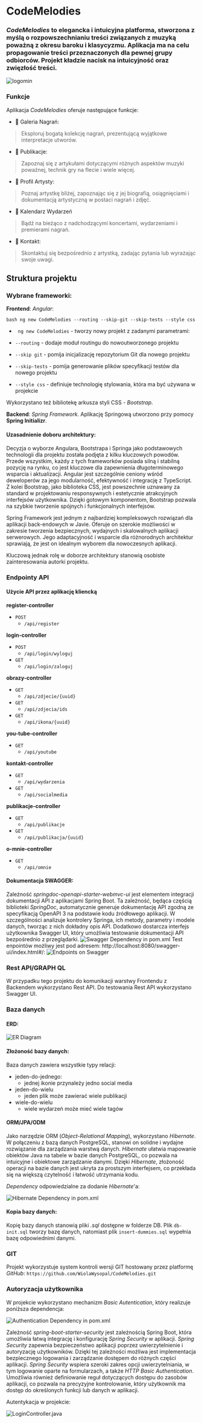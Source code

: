 # CodeMelodies
### *CodeMelodies* to elegancka i intuicyjna platforma, stworzona z myślą o rozpowszechnianiu treści związanych z muzyką poważną z okresu baroku i klasycyzmu. Aplikacja ma na celu propagowanie treści przeznaczonych dla pewnej grupy odbiorców. Projekt kładzie nacisk na intuicyjność oraz zwięzłość treści.
![logomin](https://github.com/WiolaWysopal/CodeMelodies/assets/115031260/cda728b1-437b-4814-baee-76785c65bf14)
### Funkcje

Aplikacja *CodeMelodies* oferuje następujące funkcje: 
- 🎵 Galeria Nagrań:
 > Eksploruj bogatą kolekcję nagrań, prezentującą wyjątkowe interpretacje utworów.
- 📘 Publikacje:
 > Zapoznaj się z artykułami dotyczącymi różnych aspektów muzyki poważnej, technik gry na flecie i wiele więcej.
- 👥 Profil Artysty:
 > Poznaj artystkę bliżej, zapoznając się z jej biografią, osiągnięciami i dokumentacją artystyczną w postaci nagrań i zdjęć.
- 📅 Kalendarz Wydarzeń
 > Bądź na bieżąco z nadchodzącymi koncertami, wydarzeniami i premierami nagrań.
- 💌 Kontakt:
 > Skontaktuj się bezpośrednio z artystką, zadając pytania lub wyrażając swoje uwagi.

## Struktura projektu

### Wybrane frameworki:
**Frontend**: _Angular_:

```bash ng new CodeMelodies --routing --skip-git --skip-tests --style css```

- ``` ng new CodeMelodies``` - tworzy nowy projekt z zadanymi parametrami:

- ``` --routing ``` - dodaje moduł routingu do nowoutworzonego projektu
- ``` --skip git ``` -  pomija inicjalizację repozytorium Git dla nowego projektu
- ``` --skip-tests ``` -   pomija generowanie plików specyfikacji testów dla nowego projektu
- ``` --style css ``` -  definiuje technologię stylowania, która ma być używana w projekcie

 Wykorzystano też bibliotekę arkusza styli CSS - _Bootstrap_.

**Backend**: _Spring Framework_. Aplikację Springową utworzono przy pomocy **Spring Initializr**.

#### Uzasadnienie doboru architektury:

Decyzja o wyborze Angulara, Bootstrapa i Springa jako podstawowych technologii dla projektu została podjęta z kilku kluczowych powodów. Przede wszystkim, każdy z tych frameworków posiada silną i stabilną pozycję na rynku, co jest kluczowe dla zapewnienia długoterminowego wsparcia i aktualizacji. Angular jest szczególnie ceniony wśród deweloperów za jego modularność, efektywność i integrację z TypeScript. Z kolei Bootstrap, jako biblioteka CSS, jest powszechnie uznawany za standard w projektowaniu responsywnych i estetycznie atrakcyjnych interfejsów użytkownika. Dzięki gotowym komponentom, Bootstrap pozwala na szybkie tworzenie spójnych i funkcjonalnych interfejsów.
 
Spring Framework jest jednym z najbardziej kompleksowych rozwiązań dla aplikacji back-endowych w Javie. Oferuje on szerokie możliwości w zakresie tworzenia bezpiecznych, wydajnych i skalowalnych aplikacji serwerowych. Jego adaptacyjność i wsparcie dla różnorodnych architektur sprawiają, że jest on idealnym wyborem dla nowoczesnych aplikacji. 
 
Kluczową jednak rolę w doborze architektury stanowią osobiste zainteresowania autorki projektu.

### Endpointy API

#### Użycie API przez aplikację kliencką

**register-controller**
- `POST`
	- `/api/register`

**login-controller**
- `POST`
	- `/api/login/wyloguj`
- `GET`
	- `/api/login/zaloguj`

**obrazy-controller**
- `GET`
	- `/api/zdjecie/{uuid}`
- `GET`
	- `/api/zdjecia/ids`
- `GET`
	- `/api/ikona/{uuid}`

**you-tube-controller**
- `GET`
	- `/api/youtube`

**kontakt-controller**
- `GET`
	- `/api/wydarzenia`
- `GET`
	- `/api/socialmedia`

**publikacje-controller**
- `GET`
	- `/api/publikacje`
- `GET`
	- `/api/publikacja/{uuid}`

**o-mnie-controller**
- `GET`
	- `/api/omnie`

#### Dokumentacja SWAGGER: 

Zależność _springdoc-openapi-starter-webmvc-ui_ jest elementem integracji dokumentacji API z aplikacjami Spring Boot. Ta zależność, będąca częścią biblioteki _SpringDoc_, automatycznie generuje dokumentację API zgodną ze specyfikacją OpenAPI 3 na podstawie kodu źródłowego aplikacji. W szczególności analizuje kontrolery Springa, ich metody, parametry i modele danych, tworząc z nich dokładny opis API. Dodatkowo dostarcza interfejs użytkownika Swagger UI, który umożliwia testowanie dokumentacji API bezpośrednio z przeglądarki. 
![Swagger Dependency in pom.xml](image-1.png)
Test enpointów możliwy jest pod adresem: http://localhost:8080/swagger-ui/index.html#/:
![Endpoints on Swagger](image-3.png)

### Rest API/GRAPH QL
W przypadku tego projektu do komunikacji warstwy Frontendu z Backendem wykorzystano Rest API. Do testowania Rest API wykorzystano Swagger UI.

### Baza danych
#### ERD:
![ER Diagram](image-4.png)

#### Złożoność bazy danych:

Baza danych zawiera wszystkie typy relacji:
- jeden-do-jednego:
	- jednej ikonie przynależy jedno social media
- jeden-do-wielu
	- jeden plik może zawierać wiele publikacji
- wiele-do-wielu
	- wiele wydarzeń może mieć wiele tagów

#### ORM/JPA/ODM
Jako narzędzie ORM (_Object-Relational Mapping_), wykorzystano _Hibernate_. W połączeniu z bazą danych PostgreSQL, stanowi on solidne i wydajne rozwiązanie dla zarządzania warstwą danych. _Hibernate_ ułatwia mapowanie obiektów Java na tabele w bazie danych PostgreSQL, co pozwala na intuicyjne i obiektowe zarządzanie danymi. Dzięki _Hibernate_, złożoność operacji na bazie danych jest ukryta za prostszym interfejsem, co przekłada się na większą czytelność i łatwość utrzymania kodu.

_Dependency_ odpowiedzialne za dodanie _Hibernate_'a:

![Hibernate Dependency in pom.xml](image.png)

#### Kopia bazy danych:

Kopię bazy danych stanowią pliki _.sql_ dostępne w folderze DB. Plik `db-init.sql` tworzy bazę danych, natomiast plik `insert-dummies.sql` wypełnia bazę odpowiednimi danymi.

### GIT
Projekt wykorzystuje system kontroli wersji GIT hostowany przez platformę _GitHub_: `https://github.com/WiolaWysopal/CodeMelodies.git`

### Autoryzacja użytkownika

W projekcie wykorzystano mechanizm _Basic Autentication_, który realizuje poniższa dependencja:

![Authentication Dependency in pom.xml](image-2.png)

Zależność _spring-boot-starter-security_ jest zależnością Spring Boot, która umożliwia łatwą integrację i konfigurację _Spring Security_ w aplikacji. _Spring Security_ zapewnia bezpieczeństwo aplikacji poprzez uwierzytelnienie i autoryzację użytkowników. Dzięki tej zależności możliwa jest implementacja bezpiecznego logowania i zarządzanie dostępem do różnych części aplikacji. _Spring Security_ wspiera szeroki zakres opcji uwierzytelniania, w tym logowanie oparte na formularzach, a także _HTTP Basic Authentication_. Umożliwia również definiowanie reguł dotyczących dostępu do zasobów aplikacji, co pozwala na precyzyjne kontrolowanie, który użytkownik ma dostęp do określonych funkcji lub danych w aplikacji.

Autentykacja w projekcie:

![LoginController.java](image-5.png)